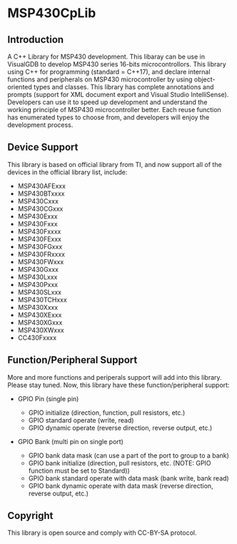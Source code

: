 # MSP430CpLib
## Introduction
A C++ Library for MSP430 development. This libaray can be use in VisualGDB to develop MSP430 series 16-bits microcontrollors.
This library using C++ for programming (standard = C++17), and declare internal functions and peripherals on MSP430 microcontroller
by using object-oriented types and classes. 
This library has complete annotations and prompts (support for XML document export and Visual Studio IntelliSense). 
Developers can use it to speed up development and understand the working principle of MSP430 microcontroller better. 
Each reuse function has enumerated types to choose from, and developers will enjoy the development process.

## Device Support
This library is based on official library from TI, and now support all of the devices in the official library list, include:
* MSP430AFExxx
* MSP430BTxxxx
* MSP430Cxxx
* MSP430CGxxx
* MSP430Exxx
* MSP430Fxxx
* MSP430Fxxxx
* MSP430FExxx
* MSP430FGxxx
* MSP430FRxxxx
* MSP430FWxxx
* MSP430Gxxx
* MSP430Lxxx
* MSP430Pxxx
* MSP430SLxxx
* MSP430TCHxxx
* MSP430Xxxx
* MSP430XExxx
* MSP430XGxxx
* MSP430XWxxx
* CC430Fxxxx

## Function/Peripheral Support
More and more functions and periperals support will add into this library. Please stay tuned.
Now, this library have these function/peripheral support:
* GPIO Pin (single pin)
  * GPIO initialize (direction, function, pull resistors, etc.)
  * GPIO standard operate (write, read)
  * GPIO dynamic operate (reverse direction, reverse output, etc.)

* GPIO Bank (multi pin on single port)
  * GPIO bank data mask (can use a part of the port to group to a bank)
  * GPIO bank initialize (direction, pull resistors, etc. (NOTE: GPIO function must be set to Standard))
  * GPIO bank standard operate with data mask (bank write, bank read)
  * GPIO bank dynamic operate with data mask (reverse direction, reverse output, etc.)

## Copyright
This library is open source and comply with CC-BY-SA protocol.


